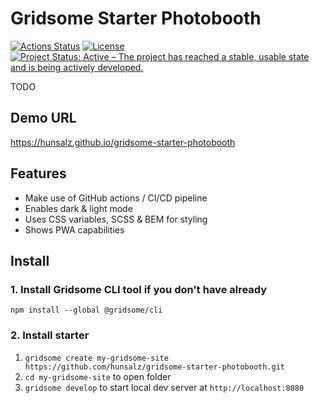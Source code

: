 # Gridsome Starter Photobooth

[![Actions Status](https://github.com/hunsalz/gridsome-starter-photobooth/workflows/Gridsome%20CI-CD/badge.svg)](https://github.com/hunsalz/gridsome-starter-photobooth/actions)
[![License](https://img.shields.io/badge/license-MIT%20License-blue.svg)](http://doge.mit-license.org)
[![Project Status: Active – The project has reached a stable, usable state and is being actively developed.](https://www.repostatus.org/badges/latest/active.svg)](https://www.repostatus.org/#active)

TODO

## Demo URL

https://hunsalz.github.io/gridsome-starter-photobooth

## Features

- Make use of GitHub actions / CI/CD pipeline
- Enables dark & light mode
- Uses CSS variables, SCSS & BEM for styling
- Shows PWA capabilities

## Install

### 1. Install Gridsome CLI tool if you don't have already

`npm install --global @gridsome/cli`

### 2. Install starter

1. `gridsome create my-gridsome-site https://github.com/hunsalz/gridsome-starter-photobooth.git`
2. `cd my-gridsome-site` to open folder
3. `gridsome develop` to start local dev server at `http://localhost:8080`
